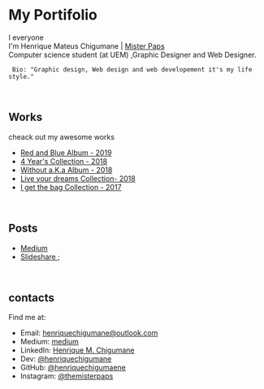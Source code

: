 # My Portifolio
I everyone <br> 
 I'm Henrique Mateus Chigumane  | [Mister Paps](https://www.instagram.com/themisterpaps)</strong><br> 
 Computer science student (at UEM) ,Graphic Designer and Web Designer.

```
 Bio: "Graphic design, Web design and web developement it's my life style."
 ```

 &nbsp;

 ## Works
 cheack out my awesome works
  - [Red and Blue Album - 2019](https://photos.app.goo.gl/cp4Kv9dB6WZaQX9M7) 
  - [4 Year's Collection - 2018](https://photos.app.goo.gl/2j4dkkMSPbykZBzk7)
  - [Without a.K.a Album - 2018](https://photos.app.goo.gl/cG46ip3qKeBEMwBXA)
  - [Live your dreams Collection- 2018](https://photos.app.goo.gl/LZAGphgimEqgx6FT6)
  - [I get the bag Collection - 2017](https://photos.app.goo.gl/gTZ7VKGpEgMuRwd5A)  

  &nbsp;

  ## Posts  
  - [Medium ](http://#.com/)
  - [Slideshare ](http://slideshare.com/);

  &nbsp;

  ## contacts
  Find me at:  
- Email: henriquechigumane@outlook.com  
- Medium: [medium]()
- LinkedIn: [Henrique M. Chigumane]()
- Dev: [@henriquechigumane](https://dev.to/henriquechigumane)
- GitHub: [@henriquechigumaene](https://github.com/HenriqueChigumane/)
- Instagram: [@themisterpaps](https://www.instagram.com/themisterpaps)

